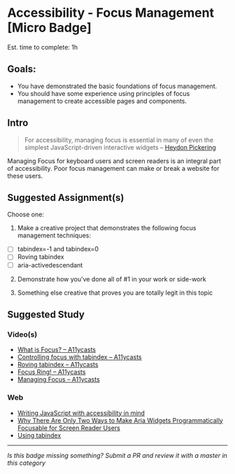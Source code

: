 Accessibility - Focus Management [Micro Badge]
===================================================

Est. time to complete: 1h

Goals:
------

- You have demonstrated the basic foundations of focus management.
- You should have some experience using principles of focus management to create accessible pages and components.


Intro
-----

> For accessibility, managing focus is essential in many of even the simplest JavaScript-driven interactive widgets – [Heydon Pickering](https://www.sitepoint.com/learning-to-focus/)

Managing Focus for keyboard users and screen readers is an integral part of accessibility. Poor focus management can make or break a website for these users.


Suggested Assignment(s)
---------------------

Choose one:

1) Make a creative project that demonstrates the following focus management techniques:
- [ ] tabindex=-1 and tabindex=0
- [ ] Roving tabindex
- [ ] aria-activedescendant

2) Demonstrate how you've done all of #1 in your work or side-work

3) Something else creative that proves you are totally legit in this topic


Suggested Study
---------------

### Video(s)
- [What is Focus? – A11ycasts](https://www.youtube.com/watch?v=EFv9ubbZLKw)
- [Controlling focus with tabindex – A11ycasts](https://www.youtube.com/watch?v=Pe0Ce1WtnUM)
- [Roving tabindex – A11ycasts](https://www.youtube.com/watch?v=uCIC2LNt0bk)
- [Focus Ring! – A11ycasts](https://www.youtube.com/watch?v=ilj2P5-5CjI)
- [Managing Focus – A11ycasts](https://www.youtube.com/watch?v=srLRSQg6Jgg)

### Web
- [Writing JavaScript with accessibility in mind](https://medium.com/@matuzo/writing-javascript-with-accessibility-in-mind-a1f6a5f467b9)
- [Why There Are Only Two Ways to Make Aria Widgets Programmatically Focusable for Screen Reader Users](https://www.levelaccess.com/why-there-are-only-two-ways-to-make-aria-widgets-programmatically-focusable-for-screen-reader-users/)
- [Using tabindex](https://developers.google.com/web/fundamentals/accessibility/focus/using-tabindex)


-----

  *Is this badge missing something? Submit a PR and review it with a master in this category*

